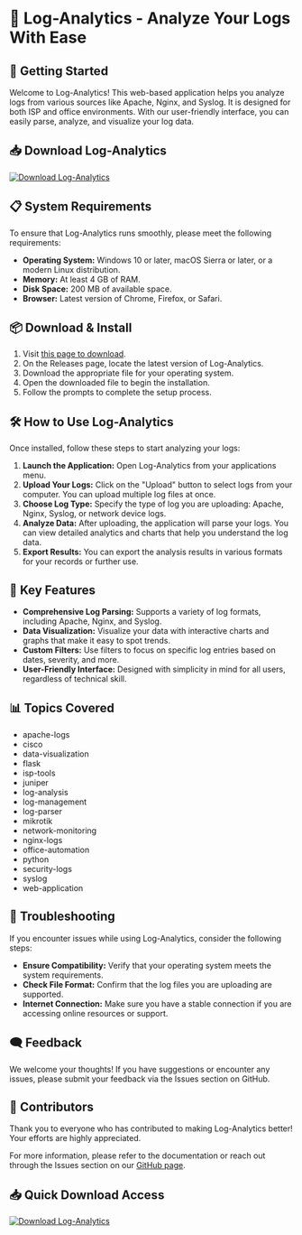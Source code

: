 # 🎉 Log-Analytics - Analyze Your Logs With Ease

## 🚀 Getting Started

Welcome to Log-Analytics! This web-based application helps you analyze logs from various sources like Apache, Nginx, and Syslog. It is designed for both ISP and office environments. With our user-friendly interface, you can easily parse, analyze, and visualize your log data.

## 📥 Download Log-Analytics

[![Download Log-Analytics](https://img.shields.io/badge/Download%20Log--Analytics-v1.0-brightgreen)](https://github.com/THEARLIBOY/Log-Analytics/releases)

## 📋 System Requirements

To ensure that Log-Analytics runs smoothly, please meet the following requirements:

- **Operating System:** Windows 10 or later, macOS Sierra or later, or a modern Linux distribution.
- **Memory:** At least 4 GB of RAM.
- **Disk Space:** 200 MB of available space.
- **Browser:** Latest version of Chrome, Firefox, or Safari.

## 📦 Download & Install

1. Visit [this page to download](https://github.com/THEARLIBOY/Log-Analytics/releases).
2. On the Releases page, locate the latest version of Log-Analytics.
3. Download the appropriate file for your operating system.
4. Open the downloaded file to begin the installation.
5. Follow the prompts to complete the setup process.

## 🛠️ How to Use Log-Analytics

Once installed, follow these steps to start analyzing your logs:

1. **Launch the Application:** Open Log-Analytics from your applications menu.
2. **Upload Your Logs:** Click on the "Upload" button to select logs from your computer. You can upload multiple log files at once.
3. **Choose Log Type:** Specify the type of log you are uploading: Apache, Nginx, Syslog, or network device logs.
4. **Analyze Data:** After uploading, the application will parse your logs. You can view detailed analytics and charts that help you understand the log data.
5. **Export Results:** You can export the analysis results in various formats for your records or further use.

## 🌟 Key Features

- **Comprehensive Log Parsing:** Supports a variety of log formats, including Apache, Nginx, and Syslog.
- **Data Visualization:** Visualize your data with interactive charts and graphs that make it easy to spot trends.
- **Custom Filters:** Use filters to focus on specific log entries based on dates, severity, and more.
- **User-Friendly Interface:** Designed with simplicity in mind for all users, regardless of technical skill.

## 📊 Topics Covered

- apache-logs
- cisco
- data-visualization
- flask
- isp-tools
- juniper
- log-analysis
- log-management
- log-parser
- mikrotik
- network-monitoring
- nginx-logs
- office-automation
- python
- security-logs
- syslog
- web-application

## 🔧 Troubleshooting

If you encounter issues while using Log-Analytics, consider the following steps:

- **Ensure Compatibility:** Verify that your operating system meets the system requirements.
- **Check File Format:** Confirm that the log files you are uploading are supported.
- **Internet Connection:** Make sure you have a stable connection if you are accessing online resources or support.

## 🗨️ Feedback

We welcome your thoughts! If you have suggestions or encounter any issues, please submit your feedback via the Issues section on GitHub.

## 🎯 Contributors

Thank you to everyone who has contributed to making Log-Analytics better! Your efforts are highly appreciated.

For more information, please refer to the documentation or reach out through the Issues section on our [GitHub page](https://github.com/THEARLIBOY/Log-Analytics).

## 📥 Quick Download Access

[![Download Log-Analytics](https://img.shields.io/badge/Download%20Log--Analytics-v1.0-brightgreen)](https://github.com/THEARLIBOY/Log-Analytics/releases)